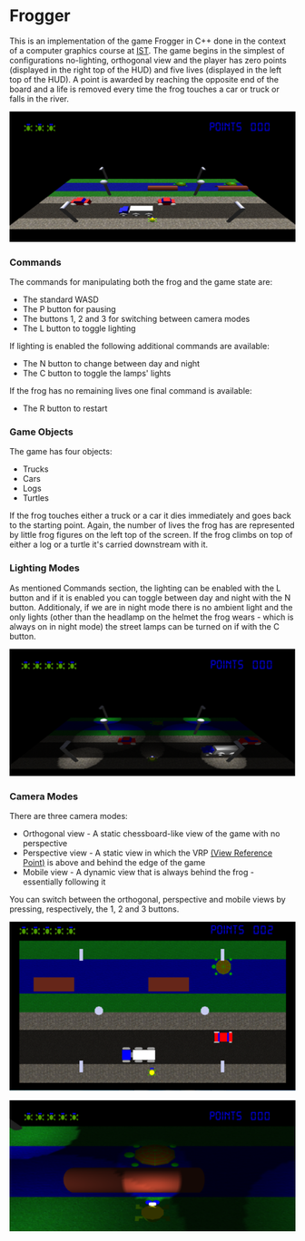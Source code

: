 # Frogger
This is an implementation of the game Frogger in C++ done in the context of a computer graphics course at [IST](http://tecnico.ulisboa.pt/en/). The game begins in the simplest of configurations no-lighting, orthogonal view and the player has zero points (displayed in the right top of the HUD) and five lives (displayed in the left top of the HUD). A point is awarded by reaching the opposite end of the board and a life is removed every time the frog touches a car or truck or falls in the river.

![First screenshot](Screenshots/3.png)

<h3>Commands</h3>

The commands for manipulating both the frog and the game state are:
  - The standard WASD
  - The P button for pausing
  - The buttons 1, 2 and 3 for switching between camera modes
  - The L button to toggle lighting
  
If lighting is enabled the following additional commands are available:
  - The N button to change between day and night
  - The C button to toggle the lamps' lights
  
If the frog has no remaining lives one final command is available:
  - The R button to restart
  
<h3>Game Objects</h3>

The game has four objects:
  - Trucks 
  - Cars
  - Logs
  - Turtles

If the frog touches either a truck or a car it dies immediately and goes back to the starting point. Again, the number of lives the frog has are represented by little frog figures on the left top of the screen.
If the frog climbs on top of either a log or a turtle it's carried downstream with it. 
  
<h3>Lighting Modes</h3>

As mentioned Commands section, the lighting can be enabled with the L button and if it is enabled you can toggle between day and night with the N button. Additionaly, if we are in night mode there is no ambient light and the only lights (other than the headlamp on the helmet the frog wears - which is always on in night mode) the street lamps can be turned on if with the C button.

![Lamp lights screenshot](Screenshots/0.png)

<h3>Camera Modes</h3>

There are three camera modes:
  - Orthogonal view - A static chessboard-like view of the game with no perspective 
  - Perspective view - A static view in which the VRP [(View Reference Point)](http://en.wikipedia.org/wiki/Viewing_frustum) is above and behind the edge of the game
  - Mobile view - A dynamic view that is always behind the frog - essentially following it 
  
You can switch between the orthogonal, perspective and mobile views by pressing, respectively, the 1, 2 and 3 buttons.

![First screenshot](Screenshots/1.png)

![First screenshot](Screenshots/2.png)


